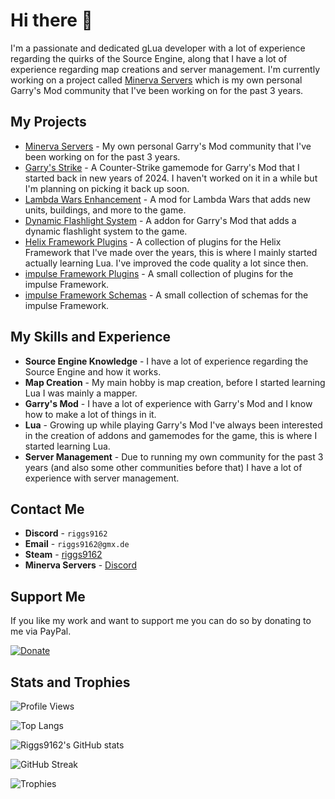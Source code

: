 # Hi there 👋
I'm a passionate and dedicated gLua developer with a lot of experience regarding the quirks of the Source Engine, along that I have a lot of experience regarding map creations and server management. I'm currently working on a project called [Minerva Servers](https://minerva-servers.com/discord) which is my own personal Garry's Mod community that I've been working on for the past 3 years.

## My Projects
- [Minerva Servers](https://minerva-servers.com/discord) - My own personal Garry's Mod community that I've been working on for the past 3 years.
- [Garry's Strike](https://github.com/riggs9162/counterstrike) - A Counter-Strike gamemode for Garry's Mod that I started back in new years of 2024. I haven't worked on it in a while but I'm planning on picking it back up soon.
- [Lambda Wars Enhancement](https://github.com/riggs9162/lambdawars-enhancement) - A mod for Lambda Wars that adds new units, buildings, and more to the game.
- [Dynamic Flashlight System](https://github.com/riggs9162/dynamic-flashlight-system) - A addon for Garry's Mod that adds a dynamic flashlight system to the game.
- [Helix Framework Plugins](https://github.com/riggs9162/RiggsHelixPlugins) - A collection of plugins for the Helix Framework that I've made over the years, this is where I mainly started actually learning Lua. I've improved the code quality a lot since then.
- [impulse Framework Plugins](https://github.com/riggs9162/RiggsImpulsePlugins) - A small collection of plugins for the impulse Framework.
- [impulse Framework Schemas](https://github.com/riggs9162/RiggsImpulseSchemas) - A small collection of schemas for the impulse Framework.

## My Skills and Experience
- **Source Engine Knowledge** - I have a lot of experience regarding the Source Engine and how it works.
- **Map Creation** - My main hobby is map creation, before I started learning Lua I was mainly a mapper.
- **Garry's Mod** - I have a lot of experience with Garry's Mod and I know how to make a lot of things in it.
- **Lua** - Growing up while playing Garry's Mod I've always been interested in the creation of addons and gamemodes for the game, this is where I started learning Lua.
- **Server Management** - Due to running my own community for the past 3 years (and also some other communities before that) I have a lot of experience with server management.

## Contact Me
- **Discord** - `riggs9162`
- **Email** - `riggs9162@gmx.de`
- **Steam** - [riggs9162](https://steamcommunity.com/id/riggs9162/)
- **Minerva Servers** - [Discord](https://minerva-servers.com/discord)

## Support Me
If you like my work and want to support me you can do so by donating to me via PayPal.

[![Donate](https://img.shields.io/badge/Donate-PayPal-green.svg)](https://www.paypal.me/minervaservers)

## Stats and Trophies
![Profile Views](https://komarev.com/ghpvc/?username=riggs9162&color=blue)

![Top Langs](https://github-readme-stats.vercel.app/api/top-langs/?username=riggs9162&layout=compact&theme=dark)

![Riggs9162's GitHub stats](https://github-readme-stats.vercel.app/api?username=riggs9162&show_icons=true&theme=dark)

![GitHub Streak](https://github-readme-streak-stats.herokuapp.com/?user=riggs9162&theme=dark)

![Trophies](https://github-profile-trophy.vercel.app/?username=riggs9162&theme=darkhub)
